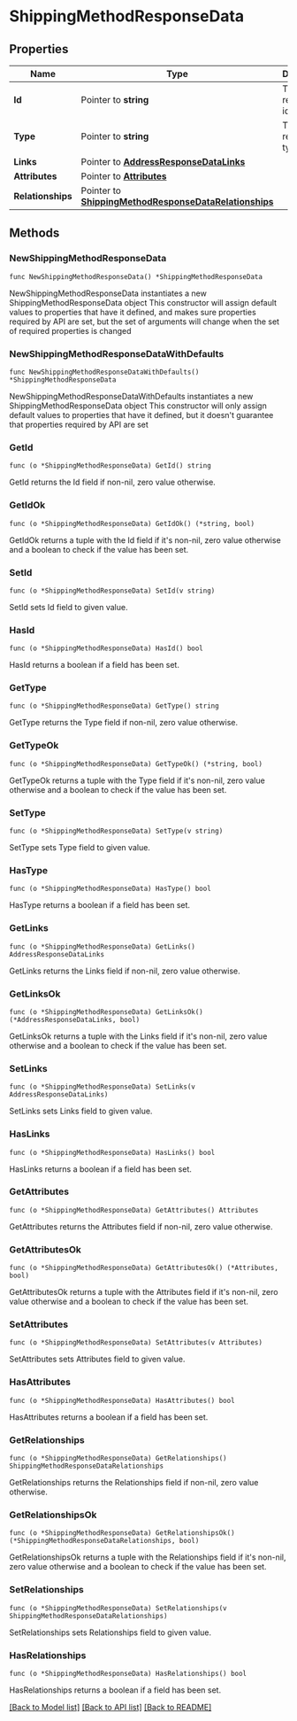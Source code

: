 # ShippingMethodResponseData

## Properties

Name | Type | Description | Notes
------------ | ------------- | ------------- | -------------
**Id** | Pointer to **string** | The resource&#39;s id | [optional] 
**Type** | Pointer to **string** | The resource&#39;s type | [optional] 
**Links** | Pointer to [**AddressResponseDataLinks**](AddressResponseDataLinks.md) |  | [optional] 
**Attributes** | Pointer to [**Attributes**](Attributes.md) |  | [optional] 
**Relationships** | Pointer to [**ShippingMethodResponseDataRelationships**](ShippingMethodResponseDataRelationships.md) |  | [optional] 

## Methods

### NewShippingMethodResponseData

`func NewShippingMethodResponseData() *ShippingMethodResponseData`

NewShippingMethodResponseData instantiates a new ShippingMethodResponseData object
This constructor will assign default values to properties that have it defined,
and makes sure properties required by API are set, but the set of arguments
will change when the set of required properties is changed

### NewShippingMethodResponseDataWithDefaults

`func NewShippingMethodResponseDataWithDefaults() *ShippingMethodResponseData`

NewShippingMethodResponseDataWithDefaults instantiates a new ShippingMethodResponseData object
This constructor will only assign default values to properties that have it defined,
but it doesn't guarantee that properties required by API are set

### GetId

`func (o *ShippingMethodResponseData) GetId() string`

GetId returns the Id field if non-nil, zero value otherwise.

### GetIdOk

`func (o *ShippingMethodResponseData) GetIdOk() (*string, bool)`

GetIdOk returns a tuple with the Id field if it's non-nil, zero value otherwise
and a boolean to check if the value has been set.

### SetId

`func (o *ShippingMethodResponseData) SetId(v string)`

SetId sets Id field to given value.

### HasId

`func (o *ShippingMethodResponseData) HasId() bool`

HasId returns a boolean if a field has been set.

### GetType

`func (o *ShippingMethodResponseData) GetType() string`

GetType returns the Type field if non-nil, zero value otherwise.

### GetTypeOk

`func (o *ShippingMethodResponseData) GetTypeOk() (*string, bool)`

GetTypeOk returns a tuple with the Type field if it's non-nil, zero value otherwise
and a boolean to check if the value has been set.

### SetType

`func (o *ShippingMethodResponseData) SetType(v string)`

SetType sets Type field to given value.

### HasType

`func (o *ShippingMethodResponseData) HasType() bool`

HasType returns a boolean if a field has been set.

### GetLinks

`func (o *ShippingMethodResponseData) GetLinks() AddressResponseDataLinks`

GetLinks returns the Links field if non-nil, zero value otherwise.

### GetLinksOk

`func (o *ShippingMethodResponseData) GetLinksOk() (*AddressResponseDataLinks, bool)`

GetLinksOk returns a tuple with the Links field if it's non-nil, zero value otherwise
and a boolean to check if the value has been set.

### SetLinks

`func (o *ShippingMethodResponseData) SetLinks(v AddressResponseDataLinks)`

SetLinks sets Links field to given value.

### HasLinks

`func (o *ShippingMethodResponseData) HasLinks() bool`

HasLinks returns a boolean if a field has been set.

### GetAttributes

`func (o *ShippingMethodResponseData) GetAttributes() Attributes`

GetAttributes returns the Attributes field if non-nil, zero value otherwise.

### GetAttributesOk

`func (o *ShippingMethodResponseData) GetAttributesOk() (*Attributes, bool)`

GetAttributesOk returns a tuple with the Attributes field if it's non-nil, zero value otherwise
and a boolean to check if the value has been set.

### SetAttributes

`func (o *ShippingMethodResponseData) SetAttributes(v Attributes)`

SetAttributes sets Attributes field to given value.

### HasAttributes

`func (o *ShippingMethodResponseData) HasAttributes() bool`

HasAttributes returns a boolean if a field has been set.

### GetRelationships

`func (o *ShippingMethodResponseData) GetRelationships() ShippingMethodResponseDataRelationships`

GetRelationships returns the Relationships field if non-nil, zero value otherwise.

### GetRelationshipsOk

`func (o *ShippingMethodResponseData) GetRelationshipsOk() (*ShippingMethodResponseDataRelationships, bool)`

GetRelationshipsOk returns a tuple with the Relationships field if it's non-nil, zero value otherwise
and a boolean to check if the value has been set.

### SetRelationships

`func (o *ShippingMethodResponseData) SetRelationships(v ShippingMethodResponseDataRelationships)`

SetRelationships sets Relationships field to given value.

### HasRelationships

`func (o *ShippingMethodResponseData) HasRelationships() bool`

HasRelationships returns a boolean if a field has been set.


[[Back to Model list]](../README.md#documentation-for-models) [[Back to API list]](../README.md#documentation-for-api-endpoints) [[Back to README]](../README.md)


